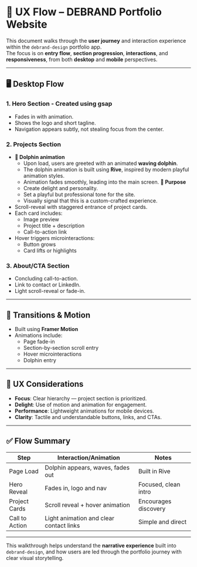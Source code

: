 
# 🧭 UX Flow – DEBRAND Portfolio Website

This document walks through the **user journey** and interaction experience within the `debrand-design` portfolio app.  
The focus is on **entry flow**, **section progression**, **interactions**, and **responsiveness**, from both **desktop** and **mobile** perspectives.

---

## 🖥 Desktop Flow

### 1. **Hero Section** - Created using gsap
- Fades in with animation.
- Shows the logo and short tagline.
- Navigation appears subtly, not stealing focus from the center.

### 2. **Projects Section**

- **👋 Dolphin animation**
    - Upon load, users are greeted with an animated **waving dolphin**.
    - The dolphin animation is built using **Rive**, inspired by modern playful animation styles.
    - Animation fades smoothly, leading into the main screen.
    **🎯 Purpose**
    - Create delight and personality.
    - Set a playful but professional tone for the site.
    - Visually signal that this is a custom-crafted experience.
- Scroll-reveal with staggered entrance of project cards.
- Each card includes:
  - Image preview
  - Project title + description
  - Call-to-action link
- Hover triggers microinteractions:
  - Button grows
  - Card lifts or highlights

### 3. **About/CTA Section**
- Concluding call-to-action.
- Link to contact or LinkedIn.
- Light scroll-reveal or fade-in.

---

## 🔄 Transitions & Motion

- Built using **Framer Motion**
- Animations include:
  - Page fade-in
  - Section-by-section scroll entry
  - Hover microinteractions
  - Dolphin entry

---

## 🎯 UX Considerations

- **Focus**: Clear hierarchy — project section is prioritized.
- **Delight**: Use of motion and animation for engagement.
- **Performance**: Lightweight animations for mobile devices.
- **Clarity**: Tactile and understandable buttons, links, and CTAs.

---

## ✅ Flow Summary

| Step            | Interaction/Animation                              | Notes                                  |
|-----------------|-----------------------------------------------------|----------------------------------------|
| Page Load       | Dolphin appears, waves, fades out                   | Built in Rive                          |
| Hero Reveal     | Fades in, logo and nav                              | Focused, clean intro                   |
| Project Cards   | Scroll reveal + hover animation                     | Encourages discovery                   |
| Call to Action  | Light animation and clear contact links             | Simple and direct                      |

---

This walkthrough helps understand the **narrative experience** built into `debrand-design`, and how users are led through the portfolio journey with clear visual storytelling.
